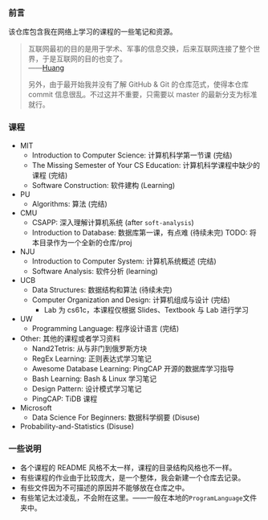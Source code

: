 ### 前言

该仓库包含我在网络上学习的课程的一些笔记和资源。

> 互联网最初的目的是用于学术、军事的信息交换，后来互联网连接了整个世界，于是互联网的目的也变了。<br/>——[Huang](https://huang-feiyu.github.io)
>
> 另外，由于最开始我并没有了解 GitHub & Git 的仓库范式，使得本仓库 commit 信息很乱。不过这并不重要，只需要以 master 的最新分支为标准就行。

### 课程

* MIT
  * Introduction to Computer Science: 计算机科学第一节课 (完结)
  * The Missing Semester of Your CS Education: 计算机科学课程中缺少的课程 (完结)
  * Software Construction: 软件建构 (Learning)
* PU
  * Algorithms: 算法 (完结)
* CMU
  * CSAPP: 深入理解计算机系统 (after `soft-analysis`)
  * Introduction to Database: 数据库第一课，有点难 (待续未完)
    TODO: 将本目录作为一个全新的仓库/proj
* NJU
  * Introduction to Computer System: 计算机系统概述 (完结)
  * Software Analysis: 软件分析 (learning)
* UCB
  * Data Structures: 数据结构和算法 (待续未完)
  * Computer Organization and Design: 计算机组成与设计 (完结)
    * Lab 为 cs61c，本课程仅根据 Slides、Textbook 与 Lab 进行学习
* UW
  * Programming Language: 程序设计语言 (完结)
* Other: 其他的课程或者学习资料
  * Nand2Tetris: 从与非门到俄罗斯方块
  * RegEx Learning: 正则表达式学习笔记
  * Awesome Database Learning: PingCAP 开源的数据库学习指导
  * Bash Learning: Bash & Linux 学习笔记
  * Design Pattern: 设计模式学习笔记
  * PingCAP: TiDB 课程
* Microsoft
  * Data Science For Beginners: 数据科学纲要 (Disuse)
* Probability-and-Statistics (Disuse)

### 一些说明

* 各个课程的 README 风格不太一样，课程的目录结构风格也不一样。
* 有些课程的作业由于比较庞大，是一个整体，我会新建一个仓库去记录。
* 有些文件因为不可描述的原因并不能够放在仓库之中。
* 有些笔记太过凌乱，不会附在这里。——一般在本地的`ProgramLanguage`文件夹中。
